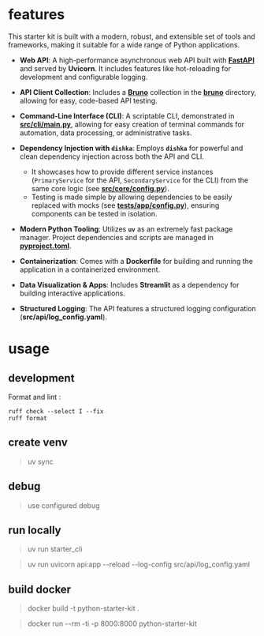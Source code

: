 
# features

This starter kit is built with a modern, robust, and extensible set of tools and frameworks, making it suitable for a wide range of Python applications.

*   **Web API**: A high-performance asynchronous web API built with **[FastAPI](src/api/app.py)** and served by **Uvicorn**. It includes features like hot-reloading for development and configurable logging.

*   **API Client Collection**: Includes a **[Bruno](https://www.usebruno.com/)** collection in the **[bruno](bruno/)** directory, allowing for easy, code-based API testing.

*   **Command-Line Interface (CLI)**: A scriptable CLI, demonstrated in **[src/cli/main.py](src/cli/main.py)**, allowing for easy creation of terminal commands for automation, data processing, or administrative tasks.

*   **Dependency Injection with `dishka`**: Employs **`dishka`** for powerful and clean dependency injection across both the API and CLI.
    *   It showcases how to provide different service instances (`PrimaryService` for the API, `SecondaryService` for the CLI) from the same core logic (see **[src/core/config.py](src/core/config.py)**).
    *   Testing is made simple by allowing dependencies to be easily replaced with mocks (see **[tests/app/config.py](tests/app/config.py)**), ensuring components can be tested in isolation.

*   **Modern Python Tooling**: Utilizes **`uv`** as an extremely fast package manager. Project dependencies and scripts are managed in **[pyproject.toml](pyproject.toml)**.

*   **Containerization**: Comes with a **Dockerfile** for building and running the application in a containerized environment.

*   **Data Visualization & Apps**: Includes **Streamlit** as a dependency for building interactive applications.

*   **Structured Logging**: The API features a structured logging configuration (**src/api/log_config.yaml**).

# usage

## development

Format and lint :
````
ruff check --select I --fix
ruff format
````

## create venv

> uv sync

## debug

> use configured debug

## run locally

> uv run starter_cli

> uv run uvicorn api:app --reload --log-config src/api/log_config.yaml

## build docker

> docker build -t python-starter-kit .

> docker run --rm -ti -p 8000:8000 python-starter-kit
